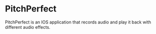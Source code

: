 
# PitchPerfect
PitchPerfect is an IOS application that records audio and play it back with different audio effects.


